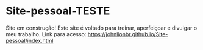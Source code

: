 # Site-pessoal-TESTE
Site em construção!
Este site é voltado para treinar, aperfeiçoar e divulgar o meu trabalho.
Link para acesso: https://johnlionbr.github.io/Site-pessoal/index.html
